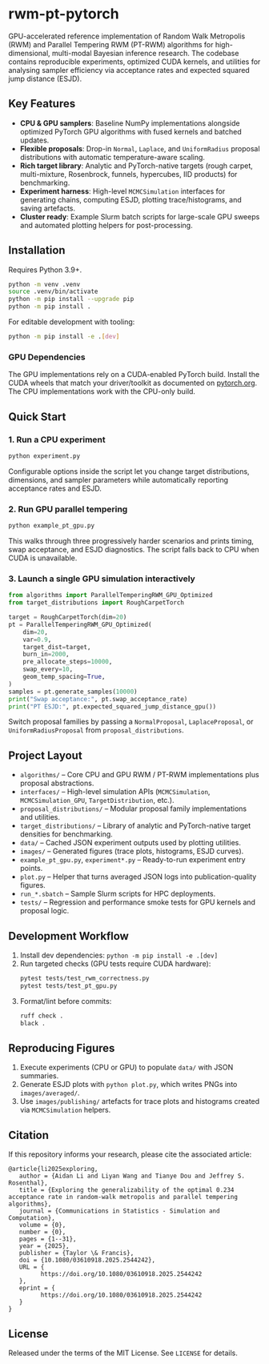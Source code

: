 # rwm-pt-pytorch

GPU-accelerated reference implementation of Random Walk Metropolis (RWM) and Parallel Tempering RWM (PT-RWM) algorithms for high-dimensional, multi-modal Bayesian inference research. The codebase contains reproducible experiments, optimized CUDA kernels, and utilities for analysing sampler efficiency via acceptance rates and expected squared jump distance (ESJD).

## Key Features
- **CPU & GPU samplers**: Baseline NumPy implementations alongside optimized PyTorch GPU algorithms with fused kernels and batched updates.
- **Flexible proposals**: Drop-in `Normal`, `Laplace`, and `UniformRadius` proposal distributions with automatic temperature-aware scaling.
- **Rich target library**: Analytic and PyTorch-native targets (rough carpet, multi-mixture, Rosenbrock, funnels, hypercubes, IID products) for benchmarking.
- **Experiment harness**: High-level `MCMCSimulation` interfaces for generating chains, computing ESJD, plotting trace/histograms, and saving artefacts.
- **Cluster ready**: Example Slurm batch scripts for large-scale GPU sweeps and automated plotting helpers for post-processing.

## Installation
Requires Python 3.9+.

```bash
python -m venv .venv
source .venv/bin/activate
python -m pip install --upgrade pip
python -m pip install .
```

For editable development with tooling:

```bash
python -m pip install -e .[dev]
```

### GPU Dependencies
The GPU implementations rely on a CUDA-enabled PyTorch build. Install the CUDA wheels that match your driver/toolkit as documented on [pytorch.org](https://pytorch.org/). The CPU implementations work with the CPU-only build.

## Quick Start
### 1. Run a CPU experiment
```bash
python experiment.py
```
Configurable options inside the script let you change target distributions, dimensions, and sampler parameters while automatically reporting acceptance rates and ESJD.

### 2. Run GPU parallel tempering
```bash
python example_pt_gpu.py
```
This walks through three progressively harder scenarios and prints timing, swap acceptance, and ESJD diagnostics. The script falls back to CPU when CUDA is unavailable.

### 3. Launch a single GPU simulation interactively
```python
from algorithms import ParallelTemperingRWM_GPU_Optimized
from target_distributions import RoughCarpetTorch

target = RoughCarpetTorch(dim=20)
pt = ParallelTemperingRWM_GPU_Optimized(
    dim=20,
    var=0.9,
    target_dist=target,
    burn_in=2000,
    pre_allocate_steps=10000,
    swap_every=10,
    geom_temp_spacing=True,
)
samples = pt.generate_samples(10000)
print("Swap acceptance:", pt.swap_acceptance_rate)
print("PT ESJD:", pt.expected_squared_jump_distance_gpu())
```
Switch proposal families by passing a `NormalProposal`, `LaplaceProposal`, or `UniformRadiusProposal` from `proposal_distributions`.

## Project Layout
- `algorithms/` – Core CPU and GPU RWM / PT-RWM implementations plus proposal abstractions.
- `interfaces/` – High-level simulation APIs (`MCMCSimulation`, `MCMCSimulation_GPU`, `TargetDistribution`, etc.).
- `proposal_distributions/` – Modular proposal family implementations and utilities.
- `target_distributions/` – Library of analytic and PyTorch-native target densities for benchmarking.
- `data/` – Cached JSON experiment outputs used by plotting utilities.
- `images/` – Generated figures (trace plots, histograms, ESJD curves).
- `example_pt_gpu.py`, `experiment*.py` – Ready-to-run experiment entry points.
- `plot.py` – Helper that turns averaged JSON logs into publication-quality figures.
- `run_*.sbatch` – Sample Slurm scripts for HPC deployments.
- `tests/` – Regression and performance smoke tests for GPU kernels and proposal logic.

## Development Workflow
1. Install dev dependencies: `python -m pip install -e .[dev]`
2. Run targeted checks (GPU tests require CUDA hardware):
   ```bash
   pytest tests/test_rwm_correctness.py
   pytest tests/test_pt_gpu.py
   ```
3. Format/lint before commits:
   ```bash
   ruff check .
   black .
   ```

## Reproducing Figures
1. Execute experiments (CPU or GPU) to populate `data/` with JSON summaries.
2. Generate ESJD plots with `python plot.py`, which writes PNGs into `images/averaged/`.
3. Use `images/publishing/` artefacts for trace plots and histograms created via `MCMCSimulation` helpers.

## Citation
If this repository informs your research, please cite the associated article:

```
@article{li2025exploring,
   author = {Aidan Li and Liyan Wang and Tianye Dou and Jeffrey S. Rosenthal},
   title = {Exploring the generalizability of the optimal 0.234 acceptance rate in random-walk metropolis and parallel tempering algorithms},
   journal = {Communications in Statistics - Simulation and Computation},
   volume = {0},
   number = {0},
   pages = {1--31},
   year = {2025},
   publisher = {Taylor \& Francis},
   doi = {10.1080/03610918.2025.2544242},
   URL = { 
         https://doi.org/10.1080/03610918.2025.2544242
   },
   eprint = { 
         https://doi.org/10.1080/03610918.2025.2544242
   }
}
```

## License
Released under the terms of the MIT License. See `LICENSE` for details.
